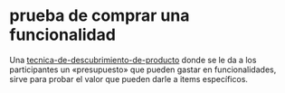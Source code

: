 # prueba de comprar una funcionalidad

Una [tecnica-de-descubrimiento-de-producto](tecnica-de-descubrimiento-de-producto.md) donde se le da a los participantes un «presupuesto» que pueden gastar en funcionalidades, sirve para probar el valor que pueden darle a items específicos.
